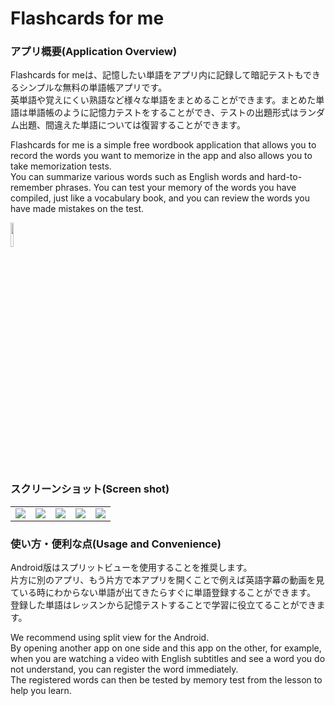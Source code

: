 # Flashcards for me
### アプリ概要(Application Overview)
<p>Flashcards for meは、記憶したい単語をアプリ内に記録して暗記テストもできるシンプルな無料の単語帳アプリです。<br>
英単語や覚えにくい熟語など様々な単語をまとめることができます。まとめた単語は単語帳のように記憶力テストをすることができ、テストの出題形式はランダム出題、間違えた単語については復習することができます。</p>
<p>Flashcards for me is a simple free wordbook application that allows you to record the words you want to memorize in the app and also allows you to take memorization tests.<br>
You can summarize various words such as English words and hard-to-remember phrases. You can test your memory of the words you have compiled, just like a vocabulary book, and you can review the words you have made mistakes on the test.
</p>

<img src="https://user-images.githubusercontent.com/58414435/177770106-68bb13e6-2c40-4002-a3c1-c0d3273ac659.png" height="10%" width="10%">

### スクリーンショット(Screen shot)
<table>
<tr>
<td><img src="https://user-images.githubusercontent.com/58414435/177770117-115e6880-8e51-4dee-94b2-978b4f4ec8cc.jpeg"></td>
<td><img src="https://user-images.githubusercontent.com/58414435/177770123-cab0629f-3c42-4bc8-a858-4fdeffd177af.jpeg"></td>
<td><img src="https://user-images.githubusercontent.com/58414435/177770135-7e155c89-a252-4a22-b16a-56adca1dbcb1.jpeg"></td>
<td><img src="https://user-images.githubusercontent.com/58414435/177770265-2798c997-14c7-491c-bf7b-3f1df6677550.jpeg"></td>
<td><img src="https://user-images.githubusercontent.com/58414435/177770268-1f92f29b-799e-47f2-af2d-b3c5559bfe91.jpeg"></td>
</tr>
</table>

### 使い方・便利な点(Usage and Convenience)
<p>Android版はスプリットビューを使用することを推奨します。<br>
片方に別のアプリ、もう片方で本アプリを開くことで例えば英語字幕の動画を見ている時にわからない単語が出てきたらすぐに単語登録することができます。<br>
登録した単語はレッスンから記憶テストすることで学習に役立てることができます。</p>

<p>
We recommend using split view for the Android.<br>
By opening another app on one side and this app on the other, for example, when you are watching a video with English subtitles and see a word you do not understand, you can register the word immediately.<br>
The registered words can then be tested by memory test from the lesson to help you learn.
</p>
